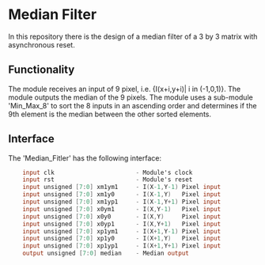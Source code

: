 # Median Filter

In this repository there is the design of a median filter of a 3 by 3 matrix with asynchronous reset.  

## Functionality

The module receives an input of 9 pixel, i.e. {I(x+i,y+i)| i in (-1,0,1)}. The module outputs the median of the 9 pixels.
The module uses a sub-module 'Min_Max_8' to sort the 8 inputs in an ascending order and determines if the 9th element is the median between the other sorted elements.  

## Interface
The 'Median_Fitler' has the following interface:
```verilog
    input clk                       - Module's clock
    input rst                       - Module's reset
    input unsigned [7:0] xm1ym1     - I(X-1,Y-1) Pixel input
    input unsigned [7:0] xm1y0      - I(X-1,Y)   Pixel input
    input unsigned [7:0] xm1yp1     - I(X-1,Y+1) Pixel input
    input unsigned [7:0] x0ym1      - I(X,Y-1)   Pixel input
    input unsigned [7:0] x0y0       - I(X,Y)     Pixel input
    input unsigned [7:0] x0yp1      - I(X,Y+1)   Pixel input
    input unsigned [7:0] xp1ym1     - I(X+1,Y-1) Pixel input
    input unsigned [7:0] xp1y0      - I(X+1,Y)   Pixel input
    input unsigned [7:0] xp1yp1     - I(X+1,Y+1) Pixel input
    output unsigned [7:0] median    - Median output
```  
